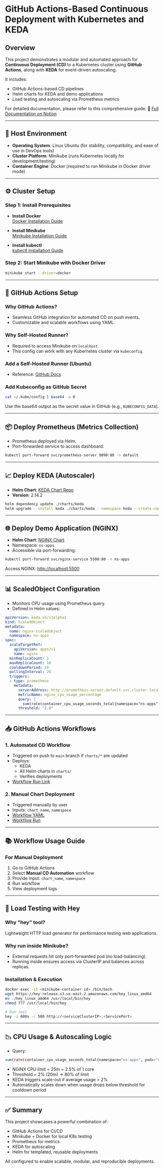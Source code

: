 # GitHub Actions-Based Continuous Deployment with Kubernetes and KEDA

## Overview
This project demonstrates a modular and automated approach for **Continuous Deployment (CD)** to a Kubernetes cluster using **GitHub Actions**, along with **KEDA** for event-driven autoscaling.

It includes:
- GitHub Actions-based CD pipelines
- Helm charts for KEDA and demo applications
- Load testing and autoscaling via Prometheus metrics

For detailed documentation, please refer to this comprehensive guide: 📄 [Full Documentation on Notion](https://deep-chestnut-efb.notion.site/GitHub-Actions-Based-Continuous-Deployment-with-Kubernetes-and-KEDA-1db74fee637e808abe7ddf6b50876ca2)

---

## 🔧 Host Environment
- **Operating System**: Linux Ubuntu (for stability, compatibility, and ease of use in DevOps tools)
- **Cluster Platform**: Minikube (runs Kubernetes locally for development/testing)
- **Container Engine**: Docker (required to run Minikube in Docker driver mode)

---

## ⚙️ Cluster Setup

### Step 1: Install Prerequisites

- **Install Docker**  
  [Docker Installation Guide](https://docs.docker.com/engine/install/ubuntu/#install-using-the-repository)

- **Install Minikube**  
  [Minikube Installation Guide](https://minikube.sigs.k8s.io/docs/start/?arch=%2Flinux%2Fx86-64%2Fstable%2Fbinary+download)

- **Install kubectl**  
  [kubectl Installation Guide](https://kubernetes.io/docs/tasks/tools/install-kubectl-linux/)

### Step 2: Start Minikube with Docker Driver
```bash
minikube start --driver=docker
```

---

## 🚀 GitHub Actions Setup

### Why GitHub Actions?
- Seamless GitHub integration for automated CD on push events.
- Customizable and scalable workflows using YAML.

### Why Self-Hosted Runner?
- Required to access Minikube on `localhost`.
- This config can work with any Kubernetes cluster via `kubeconfig`.

### Add a Self-Hosted Runner (Ubuntu)
- Reference: [GitHub Docs](https://docs.github.com/en/actions/hosting-your-own-runners)

### Add Kubeconfig as GitHub Secret
```bash
cat ~/.kube/config | base64 -w 0
```
Use the base64 output as the secret value in GitHub (e.g., `KUBECONFIG_DATA`).

---

## 📦 Deploy Prometheus (Metrics Collection)
- Prometheus deployed via Helm.
- Port-forwarded service to access dashboard:
```bash
kubectl port-forward svc/prometheus-server 9090:80 -n default
```

---

## 📈 Deploy KEDA (Autoscaler)
- **Helm Chart**: [KEDA Chart Repo](https://github.com/prabhun2023/Devops-Mini-Projects/tree/main/charts/keda)
- **Version**: 2.14.2

```bash
helm dependency update ./charts/keda
helm upgrade --install keda ./charts/keda --namespace keda --create-namespace
```

---

## 🌐 Deploy Demo Application (NGINX)
- **Helm Chart**: [NGINX Chart](https://github.com/prabhun2023/Devops-Mini-Projects/tree/main/charts/nginx)
- Namespace: `ns-apps`
- Accessible via port-forwarding:
```bash
kubectl port-forward svc/nginx-service 5500:80 -n ns-apps
```
Access NGINX: [http://localhost:5500](http://localhost:5500)

---

## 📊 ScaledObject Configuration
- Monitors CPU usage using Prometheus query.
- Defined in Helm values:

```yaml
apiVersion: keda.sh/v1alpha1
kind: ScaledObject
metadata:
  name: nginx-scaledobject
  namespace: ns-apps
spec:
  scaleTargetRef:
    apiVersion: apps/v1
    name: nginx
  minReplicaCount: 1
  maxReplicaCount: 10
  cooldownPeriod: 10
  pollingInterval: 20
  triggers:
  - type: prometheus
    metadata:
      serverAddress: http://prometheus-server.default.svc.cluster.local:80
      metricName: nginx_cpu_usage_percentage
      query: |
        sum(rate(container_cpu_usage_seconds_total{namespace="ns-apps", pod=~"nginx-.*"}[3m])) / count(rate(container_cpu_usage_seconds_total{namespace="ns-apps", pod=~"nginx-.*"}[3m])) * 100
      threshold: "2.0"
```

---

## 📥 GitHub Actions Workflows

### 1. **Automated CD Workflow**
- Triggered on push to `main` branch if `charts/*` are updated
- Deploys:
  - KEDA
  - All Helm charts in `charts/`
  - Verifies deployments
- [Workflow Run Link](https://github.com/prabhun2023/Devops-Mini-Projects/actions/runs/14560513835/job/40843178991)

### 2. **Manual Chart Deployment**
- Triggered manually by user
- Inputs: `chart_name`, `namespace`
- [Workflow YAML](https://github.com/prabhun2023/Devops-Mini-Projects/blob/main/.github/workflows/Manual_CD_Automation.yaml)
- [Workflow Run](https://github.com/prabhun2023/Devops-Mini-Projects/actions/runs/14557501554/job/40836376103)

---

## 📚 Workflow Usage Guide

### For Manual Deployment
1. Go to GitHub Actions
2. Select **Manual CD Automation** workflow
3. Provide input: `chart_name`, `namespace`
4. Run workflow
5. View deployment logs

---

## 🧪 Load Testing with Hey

### Why "hey" tool?
Lightweight HTTP load generator for performance testing web applications.

### Why run inside Minikube?
- External requests hit only port-forwarded pod (no load-balancing).
- Running inside ensures access via ClusterIP and balances across replicas.

### Installation & Execution
```bash
docker exec -it <minikube-container-id> /bin/bash
wget https://hey-release.s3.us-east-2.amazonaws.com/hey_linux_amd64
mv ./hey_linux_amd64 /usr/local/bin/hey
chmod 777 /usr/local/bin/hey

# Run test
hey -z 600s -c 500 http://<serviceClusterIP>:<ServicePort>
```

---

## 📉 CPU Usage & Autoscaling Logic
- Query:
```bash
sum(rate(container_cpu_usage_seconds_total{namespace="ns-apps", pod=~"nginx-.*"}[3m])) / count(rate(container_cpu_usage_seconds_total{namespace="ns-apps", pod=~"nginx-.*"}[3m])) * 100
```
- NGINX CPU limit = 25m = 2.5% of 1 core
- Threshold = 2% (20m) → 80% of limit
- KEDA triggers scale-out if average usage > 2%
- Automatically scales down when usage drops below threshold for cooldown period

---

## ✅ Summary
This project showcases a powerful combination of:
- GitHub Actions for CI/CD
- Minikube + Docker for local K8s testing
- Prometheus for metrics
- KEDA for autoscaling
- Helm for templated, reusable deployments

All configured to enable scalable, modular, and reproducible deployments.

